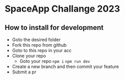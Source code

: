 # SpaceApp Challange 2023

## How to install for development

- Goto the desired folder
- Fork this repo from github
- Goto to this repo in your acc
- Clone your repo
  - Goto your repo
    `npm i`
    `npm run dev`
- Create a new branch and then commit your feature
- Submit a pr
